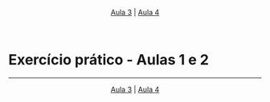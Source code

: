 <p align="center"><a href="../aula03">Aula 3</a> | <a href="../aula04">Aula 4</a></p>
<br/>

# Exercício prático - Aulas 1 e 2

---
<p align="center"><a href="../aula03">Aula 3</a> | <a href="../aula04">Aula 4</a></p>